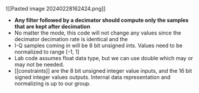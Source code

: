 ![[Pasted image 20240228162424.png]]
- **Any filter followed by a decimator should compute only the samples that are kept after decimation**
- No matter the mode, this code will not change any values since the decimator decimation rate is identical and the 
- I-Q samples coming in will be 8 bit unsigned ints. Values need to be normalized to range \[-1, 1]
- Lab code assumes float data type, but we can use double which may or may not be needed.
- [[constraints]] are the 8 bit unsigned integer value inputs, and the 16 bit signed integer values outputs. Internal data representation and normalizing is up to our group.

